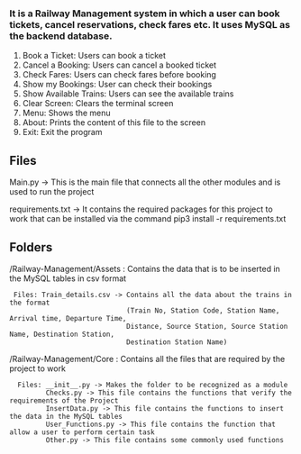 ### It is a Railway Management system in which a user can book tickets, cancel reservations, check fares etc. It uses MySQL as the backend database.

1. Book a Ticket: Users can book a ticket
2. Cancel a Booking: Users can cancel a booked ticket
3. Check Fares: Users can check fares before booking
4. Show my Bookings: User can check their bookings
5. Show Available Trains: Users can see the available trains
6. Clear Screen: Clears the terminal screen
7. Menu: Shows the menu
8. About: Prints the content of this file to the screen
9. Exit: Exit the program

## Files

Main.py -> This is the main file that connects all the other modules and is used to run the project

requirements.txt -> It contains the required packages for this project to work that can be installed via the command pip3 install -r requirements.txt

## Folders

/Railway-Management/Assets : Contains the data that is to be inserted in the MySQL tables in csv format

     Files: Train_details.csv -> Contains all the data about the trains in the format 
                                 (Train No, Station Code, Station Name, Arrival time, Departure Time, 
                                 Distance, Source Station, Source Station Name, Destination Station, 
                                 Destination Station Name)

/Railway-Management/Core :  Contains all the files that are required by the project to work

      Files: __init__.py -> Makes the folder to be recognized as a module
             Checks.py -> This file contains the functions that verify the requirements of the Project
             InsertData.py -> This file contains the functions to insert the data in the MySQL tables
             User_Functions.py -> This file contains the function that allow a user to perform certain task
             Other.py -> This file contains some commonly used functions
